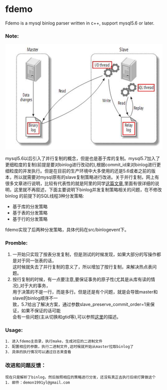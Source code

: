 fdemo
=====

Fdemo is a mysql binlog parser written in c++, support mysql5.6 or later.

### Note:

![Alt_text](doc/images/mysql-replication.jpg "mysql主从复制原理示意图")  

mysql5.6以后引入了并行复制的概念，但是也是基于库的复制。mysql5.7加入了更细粒度的复制(前提是要对binlog进行改动的),根据commit_id来对binlog进行更细粒度的并发执行。但是在目前的生产环境中大多使用的还是5.6或者之前的版本，所以就需要对mysql原有的slave复制策略进行改进。关于并行复制，网上有很多文章进行说明，比较有代表性的就是阿里的同学[这篇文章](http://dinglin.iteye.com/blog/2272079),里面有很详细的说明，这里就不再叙述，下面主要说明下binlog并发复制策略相关的问题，在不修改binlog 的前提下的SQL线程3种分发策略:
- 基于库的分发策略
- 基于表的分发策略
- 基于行的分发策略  

fdemo实现了后两种分发策略，具体代码在src/binlogevent下。

### Promble:

1. 一开始只实现了按表分发复制，但是测试的时候发现，如果大部分的写操作都是对于同一张表的话，  
   这时候就失去了并行复制的意义了，所以增加了按行复制，来解决热点表问题。
2. 按行复制的时候，有一点要注意,要保证事务的原子性(尤其是从库有读的情况),对于大的事务，  
   用于决策的不是一行，而是多行。但是还是有个问题，就是会导致master和slave的binlog顺序不一  
   致，5.7给出了解决方案，通过参数slave_preserve_commit_order=1来保证，如果不保证的话可能  
   会有一些问题(主从切换和gtid等),可以参照[这里](http://dev.mysql.com/doc/refman/5.7/en/replication-features-transaction-inconsistencies.html)的描述。

### Usage:
```
1. 进入fdemo主目录，执行make，生成对应的二进制文件
2. 配置相应的参数，执行二进制文件,这时候就开始从master拉取binlog了
3. 具体的执行情况可以通过日志来查看
```

### 改进和问题反馈：
    现在只是解析了binlog，然后按照相应的策略进行分发，还没有真正去执行后续打算做这个
    1. 邮件：demon1991yl@gmail.com
